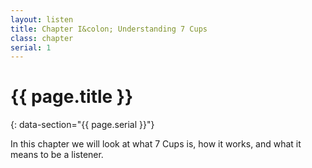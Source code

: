 ```yaml
---
layout: listen
title: Chapter I&colon; Understanding 7 Cups
class: chapter
serial: 1
---
```

# {{ page.title }}
{: data-section="{{ page.serial }}"}

In this chapter we will look at what 7 Cups is, how it works, and what it means to be a listener.
